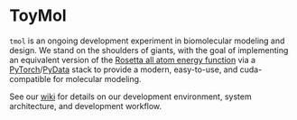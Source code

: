 # ToyMol

`tmol` is an ongoing development experiment in biomolecular modeling and
design. We stand on the shoulders of giants, with the goal of implementing
an equivalent version of the [Rosetta all atom energy
function](https://doi.org/10.1021/acs.jctc.7b00125) via
a [PyTorch](https://pytorch.org)/[PyData](https://pydata.org) stack to
provide a modern, easy-to-use, and cuda-compatible for molecular modeling.

See our [wiki](./wiki) for details on our development environment, system
architecture, and development workflow.

